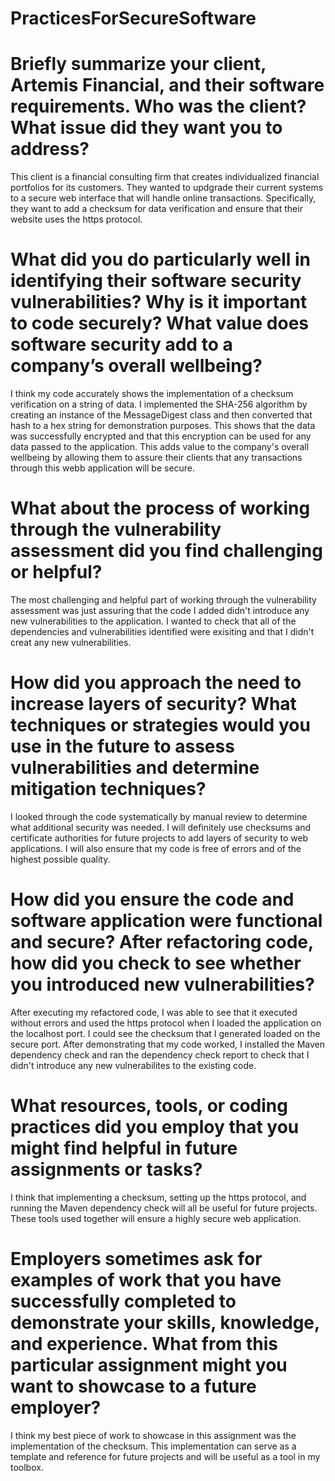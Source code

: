 # PracticesForSecureSoftware

# Briefly summarize your client, Artemis Financial, and their software requirements. Who was the client? What issue did they want you to address?
This client is a financial consulting firm that creates individualized financial portfolios for its customers.  They wanted to updgrade their current systems to a secure web interface that will handle online transactions.  Specifically, they want to add a checksum for data verification and ensure that their website uses the https protocol.

# What did you do particularly well in identifying their software security vulnerabilities? Why is it important to code securely? What value does software security add to a company’s overall wellbeing?
I think my code accurately shows the implementation of a checksum verification on a string of data.  I implemented the SHA-256 algorithm by creating an instance of the MessageDigest class and then converted that hash to a hex string for demonstration purposes.  This shows that the data was successfully encrypted and that this encryption can be used for any data passed to the application.  This adds value to the company's overall wellbeing by allowing them to assure their clients that any transactions through this webb application will be secure.

# What about the process of working through the vulnerability assessment did you find challenging or helpful?
The most challenging and helpful part of working through the vulnerability assessment was just assuring that the code I added didn't introduce any new vulnerabilities to the application.  I wanted to check that all of the dependencies and vulnerabilities identified were exisiting and that I didn't creat any new vulnerabilities.

# How did you approach the need to increase layers of security? What techniques or strategies would you use in the future to assess vulnerabilities and determine mitigation techniques?
I looked through the code systematically by manual review to determine what additional security was needed.  I will definitely use checksums and certificate authorities for future projects to add layers of security to web applications.  I will also ensure that my code is free of errors and of the highest possible quality.

# How did you ensure the code and software application were functional and secure? After refactoring code, how did you check to see whether you introduced new vulnerabilities?
After executing my refactored code, I was able to see that it executed without errors and used the https protocol when I loaded the application on the localhost port.  I could see the checksum that I generated loaded on the secure port.  After demonstrating that my code worked, I installed the Maven dependency check and ran the dependency check report to check that I didn't introduce any new vulnerabilites to the existing code.

# What resources, tools, or coding practices did you employ that you might find helpful in future assignments or tasks?
I think that implementing a checksum, setting up the https protocol, and running the Maven dependency check will all be useful for future projects.  These tools used together will ensure a highly secure web application.

# Employers sometimes ask for examples of work that you have successfully completed to demonstrate your skills, knowledge, and experience. What from this particular assignment might you want to showcase to a future employer?
I think my best piece of work to showcase in this assignment was the implementation of the checksum.  This implementation can serve as a template and reference for future projects and will be useful as a tool in my toolbox.
